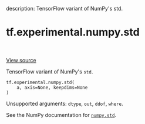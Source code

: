 description: TensorFlow variant of NumPy's std.

<div itemscope itemtype="http://developers.google.com/ReferenceObject">
<meta itemprop="name" content="tf.experimental.numpy.std" />
<meta itemprop="path" content="Stable" />
</div>

# tf.experimental.numpy.std

<!-- Insert buttons and diff -->

<table class="tfo-notebook-buttons tfo-api nocontent" align="left">

</table>

<a target="_blank" class="external" href="/code/stable/tensorflow/python/ops/numpy_ops/np_array_ops.py">View source</a>



TensorFlow variant of NumPy's `std`.


<pre class="devsite-click-to-copy prettyprint lang-py tfo-signature-link">
<code>tf.experimental.numpy.std(
    a, axis=None, keepdims=None
)
</code></pre>



<!-- Placeholder for "Used in" -->

Unsupported arguments: `dtype`, `out`, `ddof`, `where`.

See the NumPy documentation for [`numpy.std`](https://numpy.org/doc/stable/reference/generated/numpy.std.html).
